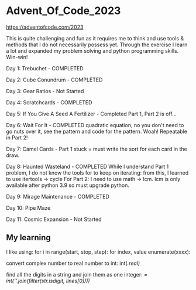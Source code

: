 # Advent_Of_Code_2023
https://adventofcode.com/2023

This is quite challenging and fun as it requires me to think and use tools & methods that I do not necessarily possess yet. Through the exercise I learn a lot and expanded my problem solving and python programming skills. Win-win!


Day 1: Trebuchet - COMPLETED

Day 2: Cube Conundrum - COMPLETED

Day 3: Gear Ratios - Not Started

Day 4: Scratchcards - COMPLETED

Day 5: If You Give A Seed A Fertilizer - Completed Part 1, Part 2 is off...

Day 6: Wait For It - COMPLETED
quadratic equation, no you don't need to go nuts over it, see the pattern and code for the pattern. Woah! Repeatable in Part 2!

Day 7: Camel Cards - Part 1 stuck = must write the sort for each card in the draw.

Day 8: Haunted Wasteland - COMPLETED
While I understand Part 1 problem, I do not know the tools for to keep on iterating:
from this, I learned to use itertools -> cycle
For Part 2: I need to use math -> lcm. lcm is only available after python 3.9 so must upgrade python.

Day 9: Mirage Maintenance - COMPLETED

Day 10: Pipe Maze

Day 11: Cosmic Expansion - Not Started

## My learning
I like using: for i in range(start, stop, step):
for index, value enumerate(xxxx):

convert complex number to real number to int: int(<var>.real)

find all the digits in a string and join them as one integer: <var> = int(''.join(filter(str.isdigit, lines[0])))
